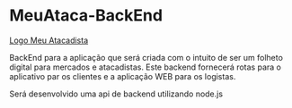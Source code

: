 # MeuAtaca-BackEnd

[Logo Meu Atacadista](../images/LogoFundoAzuk.jpg)

BackEnd para a aplicação que será criada com o intuito de ser um folheto digital para mercados e atacadistas. Este backend fornecerá rotas para o aplicativo par os clientes e a aplicação WEB para os logistas.

Será desenvolvido uma api de backend utilizando node.js
